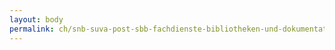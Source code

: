 ```yaml
---
layout: body
permalink: ch/snb-suva-post-sbb-fachdienste-bibliotheken-und-dokumentationsstellen-paul-scherrer-institut-psi/
---
```


